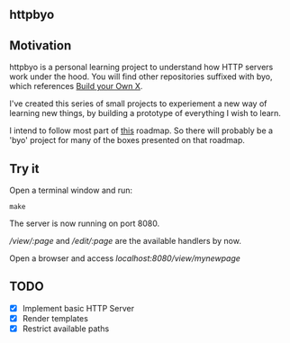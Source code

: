 ## httpbyo

## Motivation
httpbyo is a personal learning project to understand how HTTP servers work under the hood.
You will find other repositories suffixed with byo, which references [Build your Own X](https://github.com/danistefanovic/build-your-own-x).

I've created this series of small projects to experiement a new way of learning new things, by building a prototype of everything I wish to learn.

I intend to follow most part of [this](https://roadmap.sh/backend) roadmap. So there will probably be a 'byo' project for many of the boxes presented on that roadmap.

## Try it

Open a terminal window and run:

```
make
```

The server is now running on port 8080.

*/view/:page* and  */edit/:page* are the available handlers by now.


Open a browser and access *localhost:8080/view/mynewpage*

## TODO
- [x] Implement basic HTTP Server
- [x] Render templates
- [x] Restrict available paths
